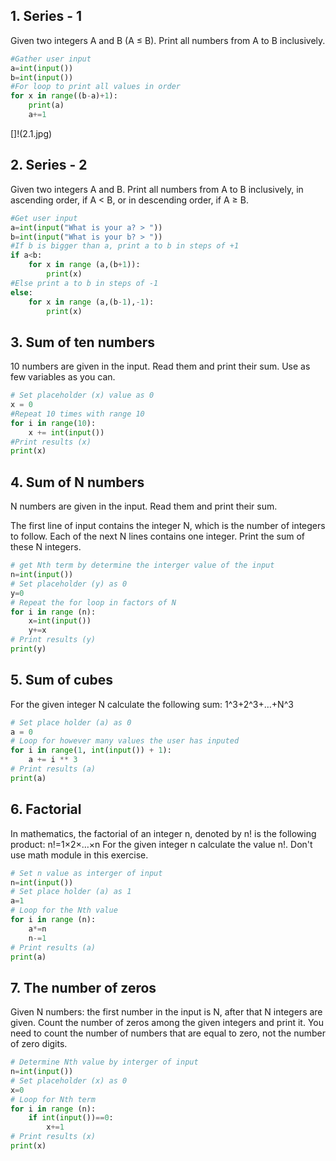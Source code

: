 ## 1. Series - 1
Given two integers A and B (A ≤ B). Print all numbers from A to B inclusively.

```.py
#Gather user input
a=int(input())
b=int(input())
#For loop to print all values in order
for x in range((b-a)+1):
    print(a)
    a+=1
```

[]!(2.1.jpg)
## 2. Series - 2
Given two integers A and B. Print all numbers from A to B inclusively, in ascending order, if A < B, or in descending order, if A ≥ B.

```.py
#Get user input
a=int(input("What is your a? > "))
b=int(input("What is your b? > "))
#If b is bigger than a, print a to b in steps of +1
if a<b:
    for x in range (a,(b+1)):
        print(x)
#Else print a to b in steps of -1
else:
    for x in range (a,(b-1),-1):
        print(x)
```

## 3. Sum of ten numbers
10 numbers are given in the input. Read them and print their sum. Use as few variables as you can.

```.py
# Set placeholder (x) value as 0
x = 0
#Repeat 10 times with range 10
for i in range(10):
    x += int(input())
#Print results (x)
print(x)
```

## 4. Sum of N numbers
N numbers are given in the input. Read them and print their sum.

The first line of input contains the integer N, which is the number of integers to follow. Each of the next N lines contains one integer. Print the sum of these N integers.

```.py
# get Nth term by determine the interger value of the input
n=int(input())
# Set placeholder (y) as 0
y=0
# Repeat the for loop in factors of N
for i in range (n):
    x=int(input())
    y+=x
# Print results (y)
print(y)
```

## 5. Sum of cubes
For the given integer N calculate the following sum:
1^3+2^3+…+N^3

```.py
# Set place holder (a) as 0
a = 0
# Loop for however many values the user has inputed 
for i in range(1, int(input()) + 1):
    a += i ** 3
# Print results (a)
print(a)
```

## 6. Factorial
In mathematics, the factorial of an integer n, denoted by n! is the following product:
n!=1×2×…×n
For the given integer n calculate the value n!. Don't use math module in this exercise.

```.py
# Set n value as interger of input
n=int(input())
# Set place holder (a) as 1
a=1
# Loop for the Nth value
for i in range (n):
    a*=n
    n-=1
# Print results (a)
print(a)
```

## 7. The number of zeros
Given N numbers: the first number in the input is N, after that N integers are given. Count the number of zeros among the given integers and print it.
You need to count the number of numbers that are equal to zero, not the number of zero digits.

```.py
# Determine Nth value by interger of input
n=int(input())
# Set placeholder (x) as 0
x=0
# Loop for Nth term
for i in range (n):
    if int(input())==0:
        x+=1
# Print results (x)
print(x)
```

